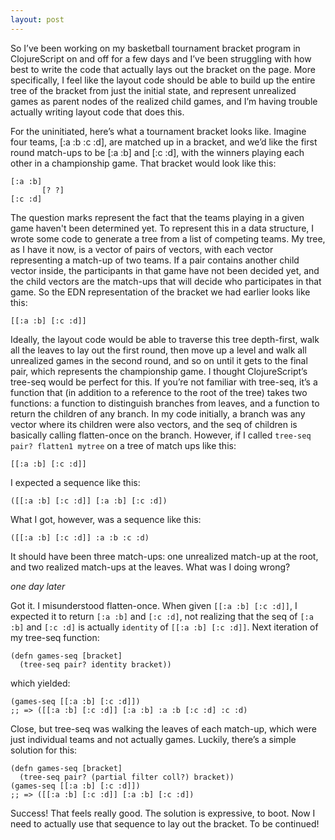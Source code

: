 ```yaml
---
layout: post
---
```

So I’ve been working on my basketball tournament bracket program in ClojureScript on and off for a few days and I’ve been struggling with how best to write the code that actually lays out the bracket on the page. More specifically, I feel like the layout code should be able to build up the entire tree of the bracket from just the initial state, and represent unrealized games as parent nodes of the realized child games, and I’m having trouble actually writing layout code that does this. 

For the uninitiated, here’s what a tournament bracket looks like. Imagine four teams, [:a :b :c :d], are matched up in a bracket, and we’d like the first round match-ups to be [:a :b] and [:c :d], with the winners playing each other in a championship game. That bracket would look like this:

    [:a :b]
           [? ?]
    [:c :d]

The question marks represent the fact that the teams playing in  a given game haven't been determined yet. To represent this in a data structure, I wrote some code to generate a tree from a list of competing teams. My tree, as I have it now, is a vector of pairs of vectors, with each vector representing a match-up of two teams. If a pair contains another child vector inside, the participants in that game have not been decided yet, and the child vectors are the match-ups that will decide who participates in that game. So the EDN representation of the bracket we had earlier looks like this: 

    [[:a :b] [:c :d]]

Ideally, the layout code would be able to traverse this tree depth-first, walk all the leaves to lay out the first round, then move up a level and walk all unrealized games in the second round, and so on until it gets to the final pair, which represents the championship game. I thought ClojureScript’s tree-seq would be perfect for this. If you’re not familiar with tree-seq, it’s a function that (in addition to a reference to the root of the tree) takes two functions: a function to distinguish branches from leaves, and a function to return the children of any branch. In my code initially, a branch was any vector where its children were also vectors, and the seq of children is basically calling flatten-once on the branch. 
However, if I called `tree-seq pair? flatten1 mytree` on a tree of match ups like this: 

    [[:a :b] [:c :d]]

I expected a sequence like this: 

    ([[:a :b] [:c :d]] [:a :b] [:c :d])

What I got, however, was a sequence like this: 

    ([[:a :b] [:c :d]] :a :b :c :d)

It should have been three match-ups: one unrealized match-up at the root, and two realized match-ups at the leaves. What was I doing wrong? 

_one day later_
 
Got it. 
I misunderstood flatten-once. When given `[[:a :b] [:c :d]]`, I expected it to return `[:a :b]` and `[:c :d]`, not realizing that the seq of `[:a :b]` and `[:c :d]` is actually `identity` of `[[:a :b] [:c :d]]`. Next iteration of my tree-seq function:

    (defn games-seq [bracket]
      (tree-seq pair? identity bracket))

which yielded: 

    (games-seq [[:a :b] [:c :d]]) 
    ;; => ([[:a :b] [:c :d]] [:a :b] :a :b [:c :d] :c :d)

Close, but tree-seq was walking the leaves of each match-up, which were just individual teams and not actually games. Luckily, there’s a simple solution for this:

    (defn games-seq [bracket]
      (tree-seq pair? (partial filter coll?) bracket))
    (games-seq [[:a :b] [:c :d]])
    ;; => ([[:a :b] [:c :d]] [:a :b] [:c :d])

Success! That feels really good. The solution is expressive, to boot. Now I need to actually use that sequence to lay out the bracket. To be continued! 